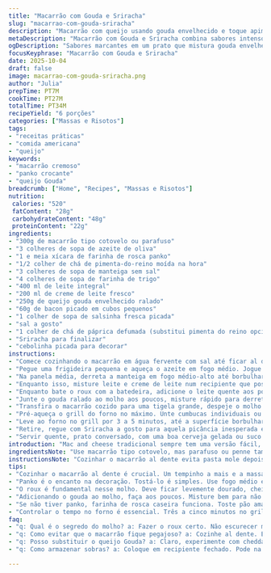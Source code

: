 ```yaml
---
title: "Macarrão com Gouda e Sriracha"
slug: "macarrao-com-gouda-sriracha"
description: "Macarrão com queijo usando gouda envelhecido e toque apimentado da Sriracha. Panko tostado crocante na cobertura. Bacon defumado e salsinha fresca completam. Molho cremoso atinge textura cremosa pela técnica de roux e adição gradual dos laticínios. Mistura saborosa entre o adocicado do gouda e o picante da Sriracha, reforçada pela crocância dourada do panko. Receitinha prática, jeito fácil de elevar mac and cheese comum a outro patamar. Serve 6 pessoas com fartura. Tempo total aproximado trinta minutos. Para quem gosta de testar temperos e texturas novas, experiência válida e recompensada na cozinha."
metaDescription: "Macarrão com Gouda e Sriracha combina sabores intensos e crocância perfeita. Receita prática para surpreender na cozinha."
ogDescription: "Sabores marcantes em um prato que mistura gouda envelhecido e Sriracha. Experimente essa delícia crocante."
focusKeyphrase: "Macarrão com Gouda e Sriracha"
date: 2025-10-04
draft: false
image: macarrao-com-gouda-sriracha.png
author: "Julia"
prepTime: PT7M
cookTime: PT27M
totalTime: PT34M
recipeYield: "6 porções"
categories: ["Massas e Risotos"]
tags:
- "receitas práticas"
- "comida americana"
- "queijo"
keywords:
- "macarrão cremoso"
- "panko crocante"
- "queijo Gouda"
breadcrumb: ["Home", "Recipes", "Massas e Risotos"]
nutrition: 
 calories: "520"
 fatContent: "28g"
 carbohydrateContent: "48g"
 proteinContent: "22g"
ingredients:
- "300g de macarrão tipo cotovelo ou parafuso"
- "3 colheres de sopa de azeite de oliva"
- "1 e meia xícara de farinha de rosca panko"
- "1/2 colher de chá de pimenta-do-reino moída na hora"
- "3 colheres de sopa de manteiga sem sal"
- "4 colheres de sopa de farinha de trigo"
- "400 ml de leite integral"
- "200 ml de creme de leite fresco"
- "250g de queijo gouda envelhecido ralado"
- "60g de bacon picado em cubos pequenos"
- "1 colher de sopa de salsinha fresca picada"
- "sal a gosto"
- "1 colher de chá de páprica defumada (substitui pimenta do reino opcionalmente)"
- "Sriracha para finalizar"
- "cebolinha picada para decorar"
instructions:
- "Comece cozinhando o macarrão em água fervente com sal até ficar al dente, isso significa firme ao morder, não mole demais. Escorra, enxágue com água fria pra interromper cozimento e reserve. Já notei que escorrer e esfriar evita pasta empapada depois."
- "Pegue uma frigideira pequena e aqueça o azeite em fogo médio. Jogue a farinha de rosca panko junto com a pimenta-do-reino e a páprica defumada, mexa com frequência para não queimar. Vai pegar um tom dourado uniforme em cerca de 4 a 6 minutos. O cheiro começa a ficar tostado, caramelizado, sinal que tá no ponto. Tire e reserve pra cobertura crocante."
- "Na panela média, derreta a manteiga em fogo médio-alto até borbulhar, não deixe escurecer muito para não amargar. Logo que derreter, misture a farinha de trigo rapidamente com um batedor de arame formando uma pasta - roux. Cozinhe por uns 3 minutos mexendo sem parar até sentir um cheiro de castanha e cor levemente dourada. Muito importante para não deixar gosto de farinha crua e garantir que o molho engrosse."
- "Enquanto isso, misture leite e creme de leite num recipiente que possa ir no micro-ondas. Aqueça por 2 a 3 minutos até quente, mas cuidado para não ferver ou criar película. Ficou quente toscamente, perfeito pra não estragar o roux."
- "Enquanto bate o roux com a batedeira, adicione o leite quente aos poucos. No começo vai embolar e ficar meio grudado, segue batendo rápido! Isso ajuda o molho a soltar e ficar cremoso. Depois de todo leite incorporado, o molho deve ficar liso, denso e com cor branca cremosa. Se ficar muito grosso, acrescente um pouco mais de leite até conseguir mexer fácil."
- "Junte o gouda ralado ao molho aos poucos, misture rápido para derreter bem e não perder a textura do queijo. Em seguida, acrescente a salsinha, o bacon previamente dourado em frigideira até crocante, e ajuste o sal. Retire do fogo nesse ponto para evitar que o queijo fique esgarçado ou o molho talhe."
- "Transfira o macarrão cozido para uma tigela grande, despeje o molho de gouda por cima e misture delicadamente para o molho envolver toda massa sem amassar ou quebrar o macarrão."
- "Pré-aqueça o grill do forno no máximo. Unte cumbucas individuais ou um refratário grande com spray de cozinha para evitar grudar. Coloque o macarrão com molho e cubra com o panko torrado, garantindo uma camada generosa para crocância."
- "Leve ao forno no grill por 3 a 5 minutos, até a superfície borbulhar e ficar dourada por cima. Fique de olho pra não passar do ponto e queimar a farofa."
- "Retire, regue com Sriracha a gosto para aquela picância inesperada e finalize com cebolinha fresca picada, que traz cor e frescor."
- "Servir quente, prato conversado, com uma boa cerveja gelada ou suco cítrico. Se experimentou, conta pra mim nos comentários o que você mudou, se ficou mais quente, cremoso ou crocante. Adoro saber variações e dicas!"
introduction: "Mac and cheese tradicional sempre tem uma versão fácil, mas aqui usei gouda envelhecido, que traz um sabor profundo e levemente doce, diferente dos queijos mais comuns. O truque do panko tostado com páprica defumada dá um crunch que quase compete com aquele queijo gratinado lá de cima. Na cozinha, aprendi que o segredo de um bom molho é não ter pressa na etapa do roux e usar leite e creme aquecidos para evitar grumos. Bacon crocante entra como toque final pra dar uma pegada defumada e textura diferente. Sriracha arremata com picância imediata e frescor da cebolinha. Encare a receita como um convite a experimentar combinações, nada engessado."
ingredientsNote: "Use macarrão tipo cotovelo, mas parafuso ou penne também funcionam, o importante é conseguir segurar o molho. O gouda envelhecido substitui cheddar para um perfil de sabor mais arredondado, mas experimente misturar com mozarela para textura mais esticada. Se não tiver creme de leite fresco, creme de leite comum funciona - só fique ligeiro na textura do molho. Para panko, boa ideia usar farinha de rosca caseira, tostando pedaços de pão amanhecido; o tempero com páprica defumada dá ao crocante uma complexidade maior e aroma intenso. O bacon gera proteína e gordura necessária para harmonizar o molho cremoso; para versão vegetariana, troque por cubos de tofu frito ou cogumelos picadinhos."
instructionsNote: "Cozinhar o macarrão al dente evita pasta mole depois de gratinar, o enxágue em água fria interrompe cozimento e facilita manipulação antes de agregar ao molho. Controlar o ponto de roux é ponto chave: não escurecer muito para não amargar, mas cozinhar o suficiente pra tirar o sabor cru da farinha. Incorporar leite quente ao roux aos poucos e batendo rápido evita grumos; paciência aqui é o que garante molho aveludado. Queijo gouda vem ralado, pois derrete sem separar gordura se introduzido gradualmente. Tostagem da farinha de rosca panko traz crocância e sabor, mexa para não queimar, mas permita cor dourada. Na hora de gratinar, observe o topo – dourado com bolhas é sinal de que está pronto. Finalizar com Sriracha traz picância fresca, e serve para ajustar o sabor na última etapa facilmente."
tips:
- "Cozinhar o macarrão al dente é crucial. Um tempinho a mais e a massa empapa. Escorra e enxágue com água fria é truque. Para evitar a pasta grudenta depois, é recomendação de quem já morreu na praia com isso. Reservar é sempre bom."
- "Panko é o encanto na decoração. Tostá-lo é simples. Use fogo médio e mexa sempre. Olhar a coloração é importante. O cheiro de tostado é indicativo que tá quase pronto. Não pode queimar, senão amarga. O tom dourado é o alvo."
- "O roux é fundamental nesse molho. Deve ficar levemente dourado, cheiro de castanha no ar. Isso garante que o gosto de farinha suma. Adicione o leite devagar, batendo rápido. Começa embolando, paciência é chave. Molho cremoso é o objetivo."
- "Adicionando o gouda ao molho, faça aos poucos. Misture bem para não perder a textura. O bacon picadinho, crocante, é o toque final. Ajuste o sal com cuidado. Queijo não pode ficar esgarçado, retire do fogo na hora certa."
- "Se não tiver panko, farinha de rosca caseira funciona. Toste pão amanhecido, fica bom. Ah, e o bacon pode ser substituído com tofu frito para versão vegana. Adaptações são bem-vindas na cozinha."
- "Controlar o tempo no forno é essencial. Três a cinco minutos no grill. Fique de olho para não queimar. O topo deve borbulhar e estar dourado. Menos é mais aqui, queimado não tá no cardápio."
faq:
- "q: Qual é o segredo do molho? a: Fazer o roux certo. Não escurecer muito. Usa-se leite quente, sempre aquecido antes. Isso evita grumos no molho, deixa a textura veludada."
- "q: Como evitar que o macarrão fique pegajoso? a: Cozinhe al dente. Escorra e enxágue. Água fria para cortar cozimento é ideal. Importante aplicar isso, fácil evitar massa grudada."
- "q: Posso substituir o queijo Gouda? a: Claro, experimente com cheddar, mas gouda dá um sabor único. Mix com mozzarella é outra opção, traz textura. Cada queijo tem seu perfil."
- "q: Como armazenar sobras? a: Coloque em recipiente fechado. Pode na geladeira por alguns dias. Reaqueça no forno ou no micro-ondas. Bom ter esse plano. Ah, não deixe muito tempo."

---
```

